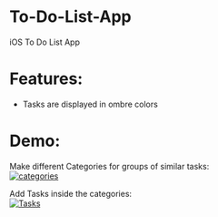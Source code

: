# To-Do-List-App
iOS To Do List App

# Features:
- Tasks are displayed in ombre colors

# Demo:

Make different Categories for groups of similar tasks: <br/>
<a href="https://media.giphy.com/media/U6puS7iA2725hlJO3k/giphy.gif"><img src="https://media.giphy.com/media/U6puS7iA2725hlJO3k/giphy.gif" title="categories"/></a>

Add Tasks inside the categories: <br/>
<a href="https://media.giphy.com/media/Pk3J2E49aDzaer7XHb/giphy.gif"><img src="https://media.giphy.com/media/Pk3J2E49aDzaer7XHb/giphy.gif" title="Tasks"/></a>
